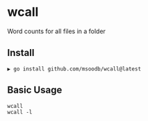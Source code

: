 # wcall

Word counts for all files in a folder

## Install

```
▶ go install github.com/msoodb/wcall@latest 
```

## Basic Usage

```
wcall
wcall -l
```
